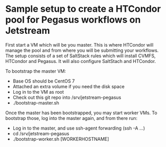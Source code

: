 # Sample setup to create a HTCondor pool for Pegasus workflows on Jetstream

First start a VM which will be you master. This is where HTCondor will manage
the pool and from where you will be submitting your workflows. The setup
consists of a set of SaltStack rules which will install CVMFS, HTCondor and 
Pegasus. It will also configure SaltStach and HTCondor.

To bootstrap the master VM:

  - Base OS should be CentOS 7
  - Attached an extra volume if you need the disk space
  - Log in to the VM as root
  - Check out this git repo into /srv/jetstream-pegasus
  - ./bootstrap-master.sh

Once the master has been bootstrapped, you may start worker VMs. To bootstrap those,
log into the master again, and from there run:

  - Log in to the master, and use ssh-agent forwarding (ssh -A ...)
  - cd /srv/jetstream-pegasus
  - ./bootstrap-worker.sh [WORKERHOSTNAME]

